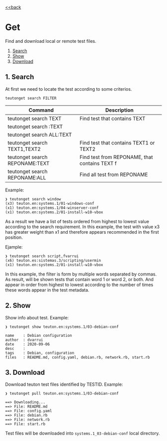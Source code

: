 [<<back](../README.md)

# Get

Find and download local or remote test files.

1. [Search](#1-search)
2. [Show](#2-show)
3. [Download](#3-download)

## 1. Search

At first we need to locate the test according to some criterios.

```
teutonget search FILTER
```

| Command               | Description |
| --------------------- | ----------- |
| teutonget search TEXT | Find test that contains TEXT |
| teutonget search :TEXT | |
| teutonget search ALL:TEXT | |
| teutonget search TEXT1,TEXT2 | Find test that contains TEXT1 or TEXT2 |
| teutonget search REPONAME:TEXT | Find test from REPONAME, that contains TEXT f|
| teutonget search REPONAME:ALL | Find all test from REPONAME |

Example:

```
❯ teutonget search window
(x3) teuton.en:systems.1/01-windows-conf
(x1) teuton.en:systems.1/04-winserver-conf
(x1) teuton.en:systems.2/01-install-w10-vbox

```

As a result we have a list of tests ordered from highest to lowest value according to the search requirement. In this example, the test with value x3 has greater weight than x1 and therefore appears recommended in the first position.

Ejample:
```
❯ teutonget search script,fvarrui
(x6) teuton.es:sistemas.3/scripting/usermin
(x1) teuton.en:systems.2/01-install-w10-vbox
```

In this example, the filter is form by multiple words separated by commas. As result, will be shown tests that contain word 1 or word 2, or both. And appear in order from highest to lowest according to the number of times these words appear in the test metadata.

## 2. Show

Show info about test. Example:

```
❯ teutonget show teuton.en:systems.1/03-debian-conf

name    : Debian configuration
author  : dvarrui
date    : 2020-09-06
desc    :
tags    : Debian, configuration
files   : README.md, config.yaml, debian.rb, network.rb, start.rb
```

## 3. Download

Download teuton test files identified by TESTID. Example:

```
❯ teutonget pull teuton.en:systems.1/03-debian-conf

==> Downloading...
==> File: README.md
==> File: config.yaml
==> File: debian.rb
==> File: network.rb
==> File: start.rb
```

Test files will be downloaded into `systems.1_03-debian-conf` local directory.
